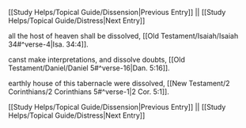 [[Study Helps/Topical Guide/Dissension|Previous Entry]]  ||  [[Study Helps/Topical Guide/Distress|Next Entry]]

 all the host of heaven shall be dissolved, [[Old Testament/Isaiah/Isaiah 34#^verse-4|Isa. 34:4]].

 canst make interpretations, and dissolve doubts, [[Old Testament/Daniel/Daniel 5#^verse-16|Dan. 5:16]].

 earthly house of this tabernacle were dissolved, [[New Testament/2 Corinthians/2 Corinthians 5#^verse-1|2 Cor. 5:1]].

[[Study Helps/Topical Guide/Dissension|Previous Entry]]  ||  [[Study Helps/Topical Guide/Distress|Next Entry]]